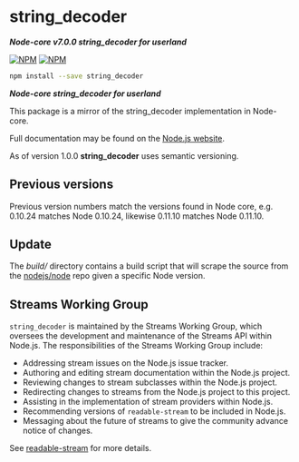 # string_decoder

***Node-core v7.0.0 string_decoder for userland***


[![NPM](https://nodei.co/npm/string_decoder.png?downloads=true&downloadRank=true)](https://nodei.co/npm/string_decoder/)
[![NPM](https://nodei.co/npm-dl/string_decoder.png?&months=6&height=3)](https://nodei.co/npm/string_decoder/)


```bash
npm install --save string_decoder
```

***Node-core string_decoder for userland***

This package is a mirror of the string_decoder implementation in Node-core.

Full documentation may be found on the [Node.js website](https://nodejs.org/dist/v7.8.0/docs/api/).

As of version 1.0.0 **string_decoder** uses semantic versioning.

## Previous versions

Previous version numbers match the versions found in Node core, e.g. 0.10.24 matches Node 0.10.24, likewise 0.11.10 matches Node 0.11.10.

## Update

The *build/* directory contains a build script that will scrape the source from the [nodejs/node](https://github.com/nodejs/node) repo given a specific Node version.

## Streams Working Group

`string_decoder` is maintained by the Streams Working Group, which
oversees the development and maintenance of the Streams API within
Node.js. The responsibilities of the Streams Working Group include:

* Addressing stream issues on the Node.js issue tracker.
* Authoring and editing stream documentation within the Node.js project.
* Reviewing changes to stream subclasses within the Node.js project.
* Redirecting changes to streams from the Node.js project to this
  project.
* Assisting in the implementation of stream providers within Node.js.
* Recommending versions of `readable-stream` to be included in Node.js.
* Messaging about the future of streams to give the community advance
  notice of changes.

See [readable-stream](https://github.com/nodejs/readable-stream) for
more details.
